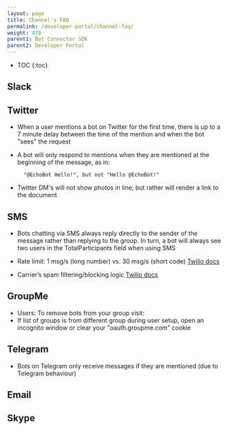 ```yaml
---
layout: page
title: Channel's FAQ
permalink: /developer-portal/channel-faq/
weight: 470
parent1: Bot Connector SDK
parent2: Developer Portal
---
```


* TOC
{:toc}


## Slack

## Twitter
* When a user mentions a bot on Twitter for the first time, there is up to a 7 minute delay between the time of the mention and when the bot "sees" the request
* A bot will only respond to mentions when they are mentioned at the beginning of the message, as in:

		"@EchoBot Hello!", but not "Hello @EchoBot!"
* Twitter DM's will not show photos in line; but rather will render a link to the document

## SMS

* Bots chatting via SMS always reply directly to the sender of the message rather than replying to the group.  In turn, a bot will always see two users in the TotalParticipants field when using SMS
	
* Rate limit: 1 msg/s (long number) vs. 30 msg/s (short code) <a href="https://www.twilio.com/help/faq/twilio-basics/how-many-calls-and-sms-messages-per-second-can-my-twilio-account-make" target="_blank">Twilio docs</a>
* Carrier’s spam filtering/blocking logic <a href="https://www.twilio.com/help/faq/sms/how-can-i-prevent-my-messages-from-being-filtered-as-spam" target="_blank">Twilio docs</a>

## GroupMe

* Users: To remove bots from your group visit:  [](https://web.groupme.com/profile/access_tokens)
* If list of groups is from different group during user setup, open an incognito window or clear your "oauth.groupme.com" cookie
	
## Telegram

* Bots on Telegram only receive messages if they are mentioned (due to Telegram behaviour)

## Email


## Skype
